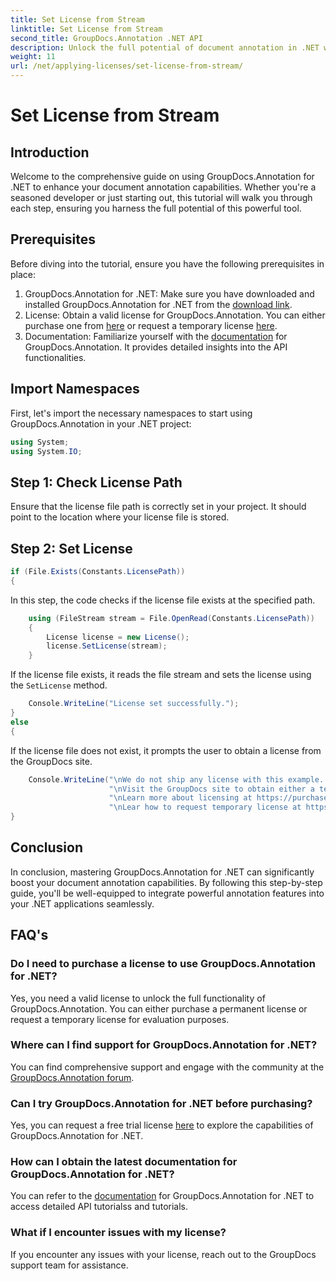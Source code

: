 ```yaml
---
title: Set License from Stream
linktitle: Set License from Stream
second_title: GroupDocs.Annotation .NET API
description: Unlock the full potential of document annotation in .NET with GroupDocs.Annotation. Follow our step-by-step guide for seamless integration.
weight: 11
url: /net/applying-licenses/set-license-from-stream/
---
```


# Set License from Stream

## Introduction
Welcome to the comprehensive guide on using GroupDocs.Annotation for .NET to enhance your document annotation capabilities. Whether you're a seasoned developer or just starting out, this tutorial will walk you through each step, ensuring you harness the full potential of this powerful tool.
## Prerequisites
Before diving into the tutorial, ensure you have the following prerequisites in place:
1. GroupDocs.Annotation for .NET: Make sure you have downloaded and installed GroupDocs.Annotation for .NET from the [download link](https://releases.groupdocs.com/annotation/net/).
2. License: Obtain a valid license for GroupDocs.Annotation. You can either purchase one from [here](https://purchase.groupdocs.com/buy) or request a temporary license [here](https://purchase.groupdocs.com/temporary-license/).
3. Documentation: Familiarize yourself with the [documentation](https://tutorials.groupdocs.com/annotation/net/) for GroupDocs.Annotation. It provides detailed insights into the API functionalities.

## Import Namespaces
First, let's import the necessary namespaces to start using GroupDocs.Annotation in your .NET project:
```csharp
using System;
using System.IO;
```

## Step 1: Check License Path
Ensure that the license file path is correctly set in your project. It should point to the location where your license file is stored.
## Step 2: Set License
```csharp
if (File.Exists(Constants.LicensePath))
{
```
In this step, the code checks if the license file exists at the specified path.
```csharp
    using (FileStream stream = File.OpenRead(Constants.LicensePath))
    {
        License license = new License();
        license.SetLicense(stream);
    }
```
If the license file exists, it reads the file stream and sets the license using the `SetLicense` method.
```csharp
    Console.WriteLine("License set successfully.");
}
else
{
```
If the license file does not exist, it prompts the user to obtain a license from the GroupDocs site.
```csharp
    Console.WriteLine("\nWe do not ship any license with this example. " +
                      "\nVisit the GroupDocs site to obtain either a temporary or permanent license. " +
                      "\nLearn more about licensing at https://purchase.groupdocs.com/faqs/licensing. " +
                      "\nLear how to request temporary license at https://purchase.groupdocs.com/temporary-license.");
}
```

## Conclusion
In conclusion, mastering GroupDocs.Annotation for .NET can significantly boost your document annotation capabilities. By following this step-by-step guide, you'll be well-equipped to integrate powerful annotation features into your .NET applications seamlessly.
## FAQ's
### Do I need to purchase a license to use GroupDocs.Annotation for .NET?
Yes, you need a valid license to unlock the full functionality of GroupDocs.Annotation. You can either purchase a permanent license or request a temporary license for evaluation purposes.
### Where can I find support for GroupDocs.Annotation for .NET?
You can find comprehensive support and engage with the community at the [GroupDocs.Annotation forum](https://forum.groupdocs.com/c/annotation/10).
### Can I try GroupDocs.Annotation for .NET before purchasing?
Yes, you can request a free trial license [here](https://releases.groupdocs.com/) to explore the capabilities of GroupDocs.Annotation for .NET.
### How can I obtain the latest documentation for GroupDocs.Annotation for .NET?
You can refer to the [documentation](https://tutorials.groupdocs.com/annotation/net/) for GroupDocs.Annotation for .NET to access detailed API tutorialss and tutorials.
### What if I encounter issues with my license?
If you encounter any issues with your license, reach out to the GroupDocs support team for assistance.
